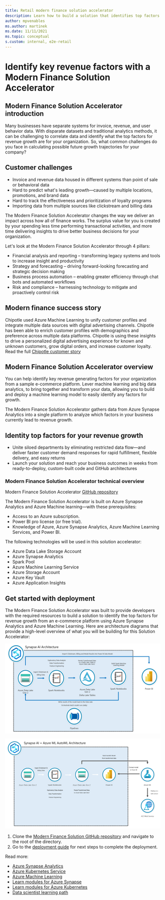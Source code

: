 ```yaml
---
title: Retail modern finance solution accelerator
description: Learn how to build a solution that identifies top factors for revenue growth in your organization
author: mpvenables
ms.author: martinek
ms.date: 11/11/2021
ms.topic: conceptual
s.custom: internal, e2e-retail
---
```


# Identify key revenue factors with a Modern Finance Solution Accelerator

## Modern Finance Solution Accelerator introduction

Many businesses have separate systems for invoice, revenue, and user behavior data. With disparate datasets and traditional analytics methods, it can be challenging to correlate data and identify what the top factors for revenue growth are for your organization. So, what common challenges do you face in calculating possible future growth trajectories for your company?

## Customer challenges

- Invoice and revenue data housed in different systems than point of sale or behavioral data
- Hard to predict what's leading growth—caused by multiple locations, promotions, and brand data
- Hard to track the effectiveness and prioritization of loyalty programs
- Importing data from multiple sources like clickstream and billing data

The Modern Finance Solution Accelerator changes the way we deliver an impact across how all of finance works. The surplus value for you is created by your spending less time performing transactional activities, and more time delivering insights to drive better business decisions for your organization.

Let's look at the Modern Finance Solution Accelerator through 4 pillars:

- Financial analysis and reporting – transforming legacy systems and tools to increase insight and productivity
- Strategy and forecasting – driving forward-looking forecasting and strategic decision making
- Business process automation – enabling greater efficiency through chat bots and automated workflows
- Risk and compliance – harnessing technology to mitigate and proactively control risk

## Modern finance success story

Chipotle used Azure Machine Learning to unify customer profiles and integrate multiple data sources with digital advertising channels. Chipotle has been able to enrich customer profiles with demographics and preference across multiple data platforms. Chipotle is using these insights to drive a personalized digital advertising experience for known and unknown customers, grow digital orders, and increase customer loyalty. Read the full [Chipotle customer story](https://customers.microsoft.com/story/849868-chipotle-retailers-dynamics-365)

## Modern Finance Solution Accelerator overview

You can help identify key revenue generating factors for your organization from a sample e-commerce platform. Lever machine learning and big data analytics, to bring together and transform your data, allowing you to build and deploy a machine learning model to easily identify any factors for growth.

The Modern Finance Solution Accelerator gathers data from Azure Synapse Analytics into a single platform to analyze which factors in your business currently lead to revenue growth.

## Identity top factors for your revenue growth

- Unite siloed departments by eliminating restricted data flow—and deliver faster customer demand responses for rapid fulfillment, flexible delivery, and easy returns
- Launch your solution and reach your business outcomes in weeks from ready-to-deploy, custom-built code and GitHub architectures

### Modern Finance Solution Accelerator technical overview

Modern Finance Solution Accelerator [GitHub repository](https://github.com/microsoft/Azure-Synapse-Solution-Accelerator-Financial-Analytics-Customer-Revenue-Growth-Factor)

The Modern Finance Solution Accelerator is built on Azure Synapse Analytics and Azure Machine learning—with these prerequisites:

- Access to an Azure subscription.
- Power BI pro license (or free trial).
- Knowledge of Azure, Azure Synapse Analytics, Azure Machine Learning Services, and Power BI.

The following technologies will be used in this solution accelerator:

- Azure Data Lake Storage Account
- Azure Synapse Analytics
- Spark Pool
- Azure Machine Learning Service
- Azure Storage Account
- Azure Key Vault
- Azure Application Insights

## Get started with deployment

The Modern Finance Solution Accelerator was built to provide developers with the required resources to build a solution to identify the top factors for revenue growth from an e-commerce platform using Azure Synapse Analytics and Azure Machine Learning. Here are architecture diagrams that provide a high-level overview of what you will be building for this Solution Accelerator:

[ ![Azure Synapse AI architecture](./media/synapse-ai-architecture.png) ](./media/synapse-ai-architecture.png#lightbox)

[ ![Azure Synapse AI + Azure ML AutoML architecture](./media/synapse-auto-ml-architecture.png) ](./media/synapse-auto-ml-architecture.png#lightbox)

1. Clone the [Modern Finance Solution GitHub repository](https://github.com/microsoft/Azure-Synapse-Solution-Accelerator-Financial-Analytics-Customer-Revenue-Growth-Factor) and navigate to the root of the directory.
1. Go to the [deployment guide](https://github.com/microsoft/Azure-Synapse-Solution-Accelerator-Financial-Analytics-Customer-Revenue-Growth-Factor/blob/main/Resource_Deployment/README.md) for next steps to complete the deployment.

Read more:

- [Azure Synapse Analytics](/azure/synapse-analytics/)
- [Azure Kubernetes Service](/azure/aks/)
- [Azure Machine Learning](/azure/machine-learning/overview-what-is-azure-ml)
- [Learn modules for Azure Synapse](/training/browse/?terms=synapse)
- [Learn modules for Azure Kubernetes](/training/browse/?terms=kubernetes)
- [Data scientist learning path](/training/browse/?roles=data-scientist)
